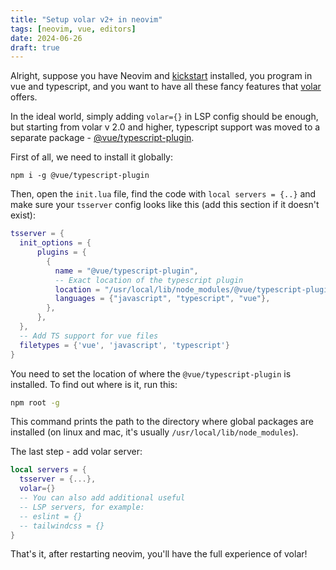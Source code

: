 ```yaml
---
title: "Setup volar v2+ in neovim"
tags: [neovim, vue, editors]
date: 2024-06-26
draft: true
---
```


Alright, suppose you have Neovim and [kickstart](https://github.com/nvim-lua/kickstart.nvim) installed, you program
in vue and typescript, and you want to
have all these fancy features that [volar](https://volarjs.dev/) offers.

In the ideal world, simply adding `volar={}` in LSP config
should be enough, but starting from volar v 2.0 and higher, typescript
support was moved to a separate package -
[@vue/typescript-plugin](https://www.npmjs.com/package/@vue/typescript-plugin).

First of all, we need to install it globally:

```
npm i -g @vue/typescript-plugin
```

Then, open the `init.lua` file, find the code with
`local servers = {..}` and make sure your `tsserver` config
looks like this (add this section if it doesn't exist):

```lua
tsserver = {
  init_options = {
      plugins = {
        {
          name = "@vue/typescript-plugin",
          -- Exact location of the typescript plugin
          location = "/usr/local/lib/node_modules/@vue/typescript-plugin",
          languages = {"javascript", "typescript", "vue"},
        },
      },
  },
  -- Add TS support for vue files
  filetypes = {'vue', 'javascript', 'typescript'}
}
```


You need to set the location of where the `@vue/typescript-plugin` is
installed. To find out where is it, run this:

```bash
npm root -g
```

This command prints the path to the directory where global packages are
installed (on linux and mac, it's usually `/usr/local/lib/node_modules`).

The last step - add volar server:

```lua
local servers = {
  tsserver = {...},
  volar={}
  -- You can also add additional useful
  -- LSP servers, for example:
  -- eslint = {}
  -- tailwindcss = {}
}
```

That's it, after restarting neovim, you'll have the full experience of
volar!













